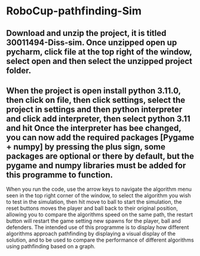 # RoboCup-pathfinding-Sim
Download and unzip the project, it is titled 30011494-Diss-sim. Once unzipped open up pycharm, click file at the top right of the window, select open and then select the unzipped project folder.
-----------------------------------------------------------------------------------------------------------------------------------------------------------------------
When the project is open install python 3.11.0, then click on file, then click settings, select the project in settings and then python interpreter and click add interpreter, then select python 3.11 and hit 
Once the interpreter has bee changed, you can now add the required packages [Pygame + numpy] by pressing the plus sign, some packages are optional or there by default, but the pygame and numpy libraries must be added for this programme to function.
-----------------------------------------------------------------------------------------------------------------------------------------------------------------------
When you run the code, use the arrow keys to navigate the algorithm menu seen in the top right corner of the window, to select the algorithm you wish to test in the simulation, then hit move to ball to start the simulation, the reset buttons moves the player and ball back to their original position, allowing you to compare the algorithms speed on the same path, the restart button will restart the game setting new spawns for the player, ball and defenders.
The intended use of this programme is to display how different algorithms approach pathfinding by displaying a visual display of the solution, and to be used to compare the performance of different algorithms using pathfinding based on a graph.
